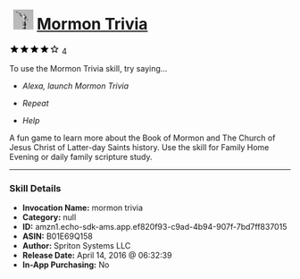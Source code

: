 # &nbsp;<img src="skill_icon" alt="Mormon Trivia icon" width="36"> [Mormon Trivia](http://alexa.amazon.com/#skills/amzn1.echo-sdk-ams.app.ef820f93-c9ad-4b94-907f-7bd7ff837015)
![4 stars](../../images/ic_star_black_18dp_1x.png)![4 stars](../../images/ic_star_black_18dp_1x.png)![4 stars](../../images/ic_star_black_18dp_1x.png)![4 stars](../../images/ic_star_black_18dp_1x.png)![4 stars](../../images/ic_star_border_black_18dp_1x.png) 4

To use the Mormon Trivia skill, try saying...

* *Alexa, launch Mormon Trivia*

* *Repeat*

* *Help*

A fun game to learn more about the Book of Mormon and The Church of Jesus Christ of Latter-day Saints history.  Use the skill for Family Home Evening or daily family scripture study.

***

### Skill Details

* **Invocation Name:** mormon trivia
* **Category:** null
* **ID:** amzn1.echo-sdk-ams.app.ef820f93-c9ad-4b94-907f-7bd7ff837015
* **ASIN:** B01E69Q158
* **Author:** Spriton Systems LLC
* **Release Date:** April 14, 2016 @ 06:32:39
* **In-App Purchasing:** No
